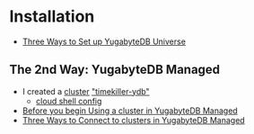 # Installation

- [Three Ways to Set up YugabyteDB Universe](https://docs.yugabyte.com/preview/explore/#set-up-yugabytedb-universe)

## The 2nd Way: YugabyteDB Managed
- I created a [cluster](https://cloud.yugabyte.com/a/fa267f4a-ffbc-4a0f-b370-d8487f3b681d/profile) ["timekiller-ydb"](timekiller-ydb%20credentials.txt)
	- [cloud shell config](./cloud-shell.png)
- [Before you begin Using a cluster in YugabyteDB Managed](https://docs.yugabyte.com/preview/develop/build-apps/cloud-add-ip/)
- [Three Ways to Connect to clusters in YugabyteDB Managed](https://docs.yugabyte.com/preview/yugabyte-cloud/cloud-connect/)
